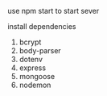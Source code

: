 use npm start to start sever

install dependencies

1. bcrypt
2. body-parser
3. dotenv
4. express
5. mongoose
6. nodemon
